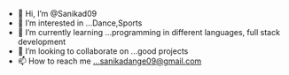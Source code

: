 - 👋 Hi, I’m @Sanikad09
- 👀 I’m interested in ...Dance,Sports
- 🌱 I’m currently learning ...programming in different languages, full stack development
- 💞️ I’m looking to collaborate on ...good projects 
- 📫 How to reach me ...sanikadange09@gmail.com

<!---
Sanikad09/Sanikad09 is a ✨ special ✨ repository because its `README.md` (this file) appears on your GitHub profile.
You can click the Preview link to take a look at your changes.
--->
